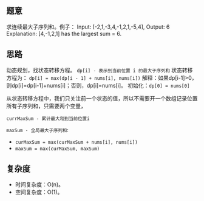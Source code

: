 ## 题意
求连续最大子序列和。例子：
Input: [-2,1,-3,4,-1,2,1,-5,4],
Output: 6
Explanation: [4,-1,2,1] has the largest sum = 6.
## 思路
动态规划，找状态转移方程。
`dp[i] - 表示到当前位置 i 的最大子序列和`
状态转移方程为： `dp[i] = max(dp[i - 1] + nums[i], nums[i])`
解释：如果dp[i-1]>0，则dp[i]=dp[i-1]+nums[i]；否则，dp[i]=nums[i]。
初始化：`dp[0] = nums[0]`

从状态转移方程中，我们只关注前一个状态的值，所以不需要开一个数组记录位置所有子序列和，只需要两个变量，

`currMaxSum - 累计最大和到当前位置i`

`maxSum - 全局最大子序列和`:
* `curMaxSum = max(curMaxSum + nums[i], nums[i])`
* `maxSum = max(curMaxSum, maxSum)`
## 复杂度
* 时间复杂度：O(n)。
* 空间复杂度：O(1)。